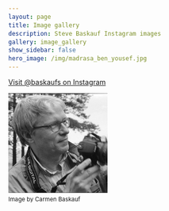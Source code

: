 ```yaml
---
layout: page
title: Image gallery
description: Steve Baskauf Instagram images
gallery: image_gallery
show_sidebar: false
hero_image: /img/madrasa_ben_yousef.jpg
---
```


[Visit @baskaufs on Instagram](https://www.instagram.com/baskaufs/)

<img src="/img/profile-pic-carmen-small.jpg" alt="Steve Baskauf profile photo" width="200"><br/>
<small>Image by Carmen Baskauf</small>

